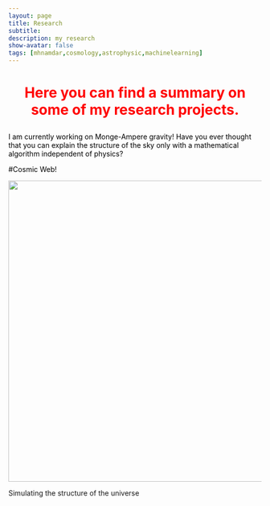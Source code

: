 ```yaml
---
layout: page
title: Research
subtitle: 
description: my research
show-avatar: false
tags: [mhnamdar,cosmology,astrophysic,machinelearning]
---
```




<style>{color:black;}</style>
 
<style>H1{color:black;}</style>
<style>H2{color:black;}</style>
<style>H3{color:black;}</style>
<style>p{color:black;}</style>


<h1 align="center"> <p style="color:red;">Here you can find a summary on some of my research projects.</p> </h1>

I am currently working on Monge-Ampere gravity!
Have you ever thought that you can explain the structure of the sky only with a mathematical algorithm independent of physics?


#Cosmic Web! 

<p align="center"> <img src="../img/cosmicweb.jpg" height="600px"> </p>
Simulating the structure of the universe



